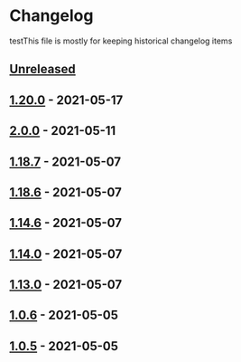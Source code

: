 # Changelog

testThis file is mostly for keeping historical changelog items

## [Unreleased]

## [1.20.0] - 2021-05-17

## [2.0.0] - 2021-05-11

## [1.18.7] - 2021-05-07

## [1.18.6] - 2021-05-07

## [1.14.6] - 2021-05-07

## [1.14.0] - 2021-05-07

## [1.13.0] - 2021-05-07

## [1.0.6] - 2021-05-05

## [1.0.5] - 2021-05-05

[Unreleased]: https://github.com/huseyinbabal/git-flow-gh-actions/compare/1.20.0...HEAD

[1.20.0]: https://github.com/huseyinbabal/git-flow-gh-actions/compare/2.0.0...1.20.0

[2.0.0]: https://github.com/huseyinbabal/git-flow-gh-actions/compare/1.18.7...2.0.0

[1.18.7]: https://github.com/huseyinbabal/git-flow-gh-actions/compare/1.18.6...1.18.7

[1.18.6]: https://github.com/huseyinbabal/git-flow-gh-actions/compare/1.14.6...1.18.6

[1.14.6]: https://github.com/huseyinbabal/git-flow-gh-actions/compare/1.14.0...1.14.6

[1.14.0]: https://github.com/huseyinbabal/git-flow-gh-actions/compare/1.13.0...1.14.0

[1.13.0]: https://github.com/huseyinbabal/git-flow-gh-actions/compare/1.0.6...1.13.0

[1.0.6]: https://github.com/huseyinbabal/git-flow-gh-actions/compare/1.0.5...1.0.6

[1.0.5]: https://github.com/huseyinbabal/git-flow-gh-actions/compare/289d4d3ab5d970dac784b59e2901918519b04c78...1.0.5
